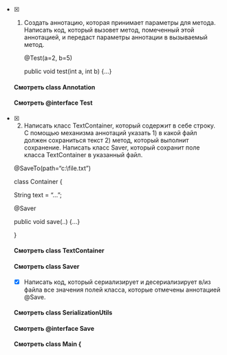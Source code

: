 - [X] 1. Создать аннотацию, которая принимает параметры для метода. Написать код, который 
вызовет метод, помеченный этой аннотацией, и передаст параметры аннотации в 
вызываемый метод.

     @Test(a=2, b=5)
     
     public void test(int a, int b) {…}
     
   #### Смотреть class  Annotation
   #### Смотреть @interface  Test

- [X] 2. Написать класс TextContainer, который содержит в себе строку. С помощью механизма 
аннотаций указать 1) в какой файл должен сохраниться текст 2) метод, который выполнит 
сохранение. Написать класс Saver, который сохранит поле класса TextContainer в указанный 
файл.

    @SaveTo(path=“c:\\file.txt”)
    
    class Container {
    
    String text = “…”;
    
    @Saver
    
    public void save(..) {…}
    
    }

  #### Смотреть class TextContainer
  #### Смотреть class Saver
  
  - [X] Написать код, который сериализирует и десериализирует в/из файла все значения полей 
класса, которые отмечены аннотацией @Save.

  #### Смотреть class SerializationUtils
  #### Смотреть @interface Save
  #### Смотреть class Main {
